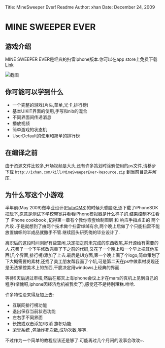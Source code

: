 Title:  MineSweeper Ever! Readme
Author: xhan
Date:   December 24, 2009

# MINE SWEEPER EVER

游戏介绍
---------
MINE SWEEPER EVER是经典的扫雷iphone版本.你可以在app store上免费下载 [Link](http://itunes.apple.com/us/app/minesweeperever/id345567798?mt=8)

![截图](http://ixhan.com/wp-content/uploads/2009/12/mainShot.jpg)

你可能可以学到什么
---------------
* 一个完整的游戏(片头,菜单,光卡,排行榜)
* 基本UIKIT界面的使用,手写和nib的混合
* 不同界面间传递消息
* 播放视频
* 简单游戏的状态机
* UserDefault的使用和简单的排行榜

在编译之前
-----------
由于资源文件比较多,开场视频是大头,还有许多策划时涂鸦使用的ps文件,请移步下载 `http://ixhan.com/kill/MineSweeperEver-Resource.zip` 到当前目录并解压.


为什么写这个小游戏
-----------

半年前(May 2009)做毕业设计([PlutoCMS](http://ixhan.com/2009/10/plutocms-ruby-on-rails-cms/))的时候头昏脑涨,逐下载了iPhoneSDK把玩下,原意是测试下学校带宽并看看iPhone模拟器是什么样子的.结果控制不住看了 iPhone cookbook ,记得第一章有个教你嵌套绘制图层 和 响应手指点击的 两个片段 .于是就想到了由两个技术做个扫雷绰绰有余,两个晚上后做了个只能扫雷不能放置旗帜的半成品就撒手不管.继续回头研究俺的毕业设计了. 

离职后的这段时间刚好有些空闲,决定把之前未完成的东西收尾,并开源给有需要的人.花费了一个下午修改完善了下之前的代码,又花了一个晚上和一个早上把其他东西(几个界面,排行榜)添加了上去.最后是UI方面,第一个晚上画了个logo,简单策划了下大概需要的素材,还找了美工朋友帮我画了个坑,可是第二天在ps中做素材发现还是无法掌控美术上的东西,干脆决定用windows上经典的界面.

等待9天后通过审核,然后在那天上海iphone会议上才在mars的真机上见到自己的程序(惭愧呀,iphone因经济危机被我卖了),感觉还不是特别糟糕.哈哈.

许多特性没来得及加上去:

* 互联网排行榜功能
* 退出保存当前状态功能
* 左右手不同界面
* 长按或双击添加/取消 旗帜功能
* 荣誉系统 ,包括炸死次数,成功次数,等等.

不过作为一个简单的教程应该还是够了.可能再过几个月闲的没事会改改~.
